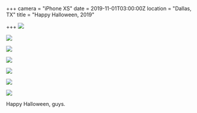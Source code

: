 +++
camera = "iPhone XS"
date = 2019-11-01T03:00:00Z
location = "Dallas, TX"
title = "Happy Halloween, 2019"

+++
![](https://res.cloudinary.com/tobyblog/image/upload/v1572579604/img/2C248740-BC32-4495-A471-DD1401DBC4D6_c03nnu.jpg)  
<!--more-->

![](https://res.cloudinary.com/tobyblog/image/upload/v1572579681/img/95F3C504-A0F0-4BE7-B460-870629AEDC4E_cb4ixx.jpg)  

![](https://res.cloudinary.com/tobyblog/image/upload/v1572579710/img/E8F98414-F530-4D39-87E7-3D76765AC3ED_ivnlxn.jpg)  

![](https://res.cloudinary.com/tobyblog/image/upload/v1572579745/img/940CE42E-5C79-4D07-A0B5-A426AD6D93AA_biz1gh.jpg)  

![](https://res.cloudinary.com/tobyblog/image/upload/v1572579771/img/918A24B5-24D6-4FB5-8475-C7BD8508FE2B_y1p9oy.jpg)  

![](https://res.cloudinary.com/tobyblog/image/upload/v1572579799/img/0D59E5FB-D110-4478-9A96-EF013237F8ED_pcbs3i.jpg)  

![](https://res.cloudinary.com/tobyblog/image/upload/v1572579881/img/A34B8A07-E259-40DD-92D4-0694A34F8741_vqfjf2.jpg)  

Happy Halloween, guys.
